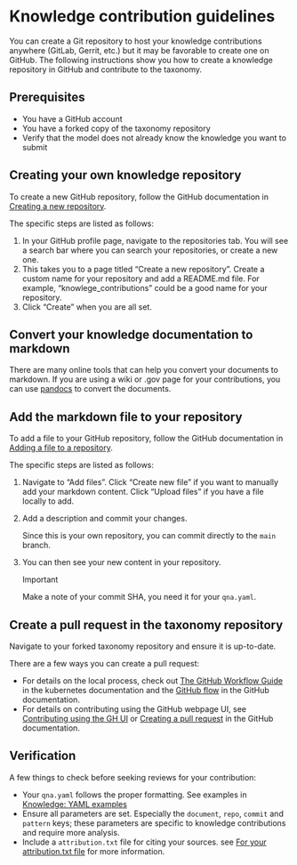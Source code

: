 # Knowledge contribution guidelines 

You can create a Git repository to host your knowledge contributions anywhere (GitLab, Gerrit, etc.) but it may be favorable to create one on GitHub. The following instructions show you how to create a knowledge repository in GitHub and contribute to the taxonomy. 

## Prerequisites

- You have a GitHub account 
- You have a forked copy of the taxonomy repository 
- Verify that the model does not already know the knowledge you want to submit

## Creating your own knowledge repository 

To create a new GitHub repository, follow the GitHub documentation in [Creating a new repository](https://docs.github.com/en/repositories/creating-and-managing-repositories/creating-a-new-repository).

The specific steps are listed as follows:
1. In your GitHub profile page, navigate to the repositories tab. You will see a search bar where you can search your repositories, or create a new one. 
2. This takes you to a page titled “Create a new repository”. Create a custom name for your repository and add a README.md file. For example, “knowlege_contributions” could be a good name for your repository. 
3. Click “Create” when you are all set.

## Convert your knowledge documentation to markdown 

There are many online tools that can help you convert your documents to markdown. If you are using a wiki or .gov page for your contributions, you can use [pandocs](https://pandoc.org/try/) to convert the documents.

## Add the markdown file to your repository 

To add a file to your GitHub repository, follow the GitHub documentation in [Adding a file to a repository](https://docs.github.com/en/repositories/working-with-files/managing-files/adding-a-file-to-a-repository).

The specific steps are listed as follows:
1. Navigate to “Add files”. Click “Create new file” if you want to manually add your markdown content. Click “Upload files” if you have a file locally to add. 
2. Add a description and commit your changes. 
    
    Since this is your own repository, you can commit directly to the `main` branch. 

3. You can then see your new content in your repository. 

    > [!IMPORTANT]
    > Make a note of your commit SHA, you need it for your `qna.yaml`.

## Create a pull request in the taxonomy repository 

Navigate to your forked taxonomy repository and ensure it is up-to-date.

There are a few ways you can create a pull request: 
- For details on the local process, check out [The GitHub Workflow Guide](https://github.com/kubernetes/community/blob/master/contributors/guide/github-workflow.md) in the kubernetes documentation and the [GitHub flow](https://docs.github.com/en/get-started/using-github/github-flow) in the GitHub documentation.
- For details on contributing using the GitHub webpage UI, see [Contributing using the GH UI](https://github.com/instructlab/taxonomy/docs/contributing_via_GH_UI.md) or [Creating a pull request](https://docs.github.com/en/pull-requests/collaborating-with-pull-requests/proposing-changes-to-your-work-with-pull-requests/creating-a-pull-request?tool=webui) in the GitHub documentation.

## Verification

A few things to check before seeking reviews for your contribution: 

- Your `qna.yaml` follows the proper formatting. See examples in [Knowledge: YAML examples](https://github.com/instructlab/taxonomy/blob/main/README.md#knowledge-yaml-examples)
- Ensure all parameters are set. Especially the `document`, `repo`, `commit` and `pattern` keys; these parameters are specific to knowledge contributions and require more analysis.
- Include a `attribution.txt` file for citing your sources. see [For your attribution.txt file](https://github.com/instructlab/taxonomy/blob/main/CONTRIBUTING.md#for-your-attributiontxt-file) for more information. 
